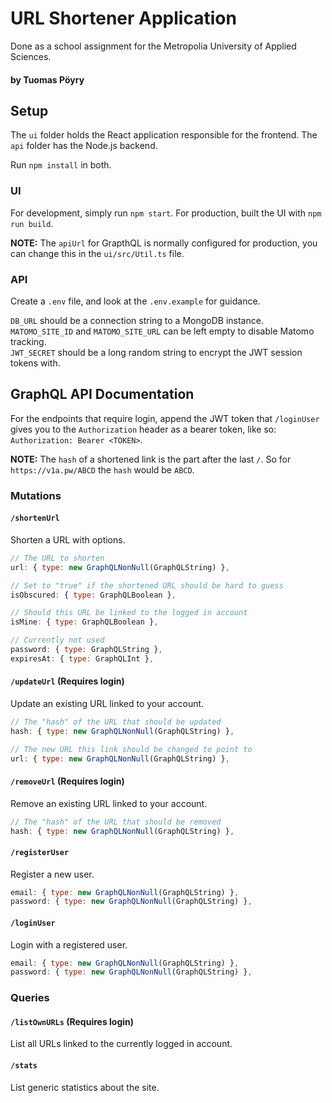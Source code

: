 # URL Shortener Application

Done as a school assignment for the Metropolia University of Applied Sciences.

#### by Tuomas Pöyry

## Setup

The `ui` folder holds the React application responsible for the frontend.
The `api` folder has the Node.js backend.

Run `npm install` in both.

### UI

For development, simply run `npm start`.
For production, built the UI with `npm run build`.

**NOTE:** The `apiUrl` for GrapthQL is normally configured for production, you can change this in the `ui/src/Util.ts` file.

### API

Create a `.env` file, and look at the `.env.example` for guidance.

`DB_URL` should be a connection string to a MongoDB instance.  
`MATOMO_SITE_ID` and `MATOMO_SITE_URL` can be left empty to disable Matomo tracking.  
`JWT_SECRET` should be a long random string to encrypt the JWT session tokens with.

## GraphQL API Documentation

For the endpoints that require login, append the JWT token that `/loginUser` gives you to the `Authorization` header as a bearer token, like so: `Authorization: Bearer <TOKEN>`.

**NOTE:** The `hash` of a shortened link is the part after the last `/`. So for `https://v1a.pw/ABCD` the `hash` would be `ABCD`.

### Mutations

#### `/shortenUrl`

Shorten a URL with options.

```js
// The URL to shorten
url: { type: new GraphQLNonNull(GraphQLString) },

// Set to "true" if the shortened URL should be hard to guess
isObscured: { type: GraphQLBoolean },

// Should this URL be linked to the logged in account
isMine: { type: GraphQLBoolean },

// Currently not used
password: { type: GraphQLString },
expiresAt: { type: GraphQLInt },
```

#### `/updateUrl` (Requires login)

Update an existing URL linked to your account.

```js
// The "hash" of the URL that should be updated
hash: { type: new GraphQLNonNull(GraphQLString) },

// The new URL this link should be changed to point to
url: { type: new GraphQLNonNull(GraphQLString) },
```

#### `/removeUrl` (Requires login)

Remove an existing URL linked to your account.

```js
// The "hash" of the URL that should be removed
hash: { type: new GraphQLNonNull(GraphQLString) },
```

#### `/registerUser`

Register a new user.

```js
email: { type: new GraphQLNonNull(GraphQLString) },
password: { type: new GraphQLNonNull(GraphQLString) },
```

#### `/loginUser`

Login with a registered user.

```js
email: { type: new GraphQLNonNull(GraphQLString) },
password: { type: new GraphQLNonNull(GraphQLString) },
```

### Queries

#### `/listOwnURLs` (Requires login)

List all URLs linked to the currently logged in account.

#### `/stats`

List generic statistics about the site.
